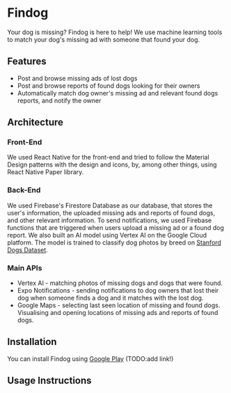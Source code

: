 # Findog

Your dog is missing? Findog is here to help! We use machine learning tools to match your dog's missing ad with someone that found your dog.
 
## Features

* Post and browse missing ads of lost dogs
* Post and browse reports of found dogs looking for their owners 
* Automatically match dog owner's missing ad and relevant found dogs reports, and notify the owner

## Architecture

### Front-End

We used React Native for the front-end and tried to follow the Material Design patterns with the design and icons, by, among other things, using React Native Paper library. 

### Back-End

We used Firebase's Firestore Database as our database, that stores the user's information, the uploaded missing ads and reports of found dogs, and other relevant information.
To send notifications, we used Firebase functions that are triggered when users upload a missing ad or a found dog report.
We also built an AI model using Vertex AI on the Google Cloud platform. The model is trained to classify dog photos by breed on [Stanford Dogs Dataset](http://vision.stanford.edu/aditya86/ImageNetDogs/).

### Main APIs

* Vertex AI - matching photos of missing dogs and dogs that were found.
* Expo Notifications - sending notifications to dog owners that lost their dog when someone finds a dog and it matches with the lost dog.
* Google Maps - selecting last seen location of missing and found dogs. Visualising and opening locations of missing ads and reports of found dogs.  

## Installation

You can install Findog using [Google Play](https://play.google.com/store/games) (TODO:add link!)

## Usage Instructions
